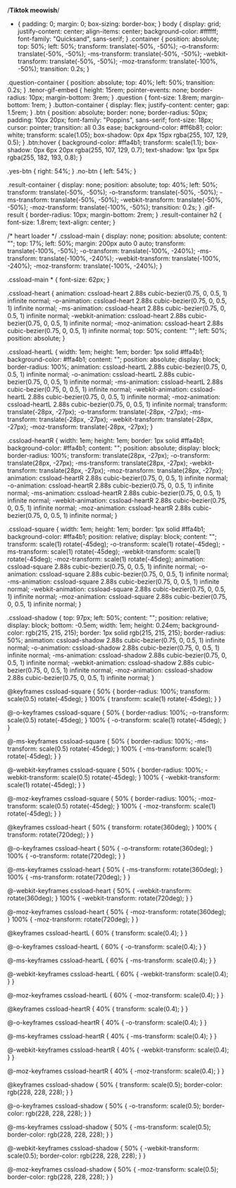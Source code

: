 /**Tiktok meowish**/

* {
  padding: 0;
  margin: 0;
  box-sizing: border-box;
}
body {
  display: grid;
  justify-content: center;
  align-items: center;
  background-color: #ffffff;
  font-family: "Quicksand", sans-serif;
}
.container {
  position: absolute;
  top: 50%;
  left: 50%;
  transform: translate(-50%, -50%);
  -o-transform: translate(-50%, -50%);
  -ms-transform: translate(-50%, -50%);
  -webkit-transform: translate(-50%, -50%);
  -moz-transform: translate(-100%, -50%);
  transition: 0.2s;
}

.question-container {
  position: absolute;
  top: 40%;
  left: 50%;
  transition: 0.2s;
}
.tenor-gif-embed {
  height: 15rem;
  pointer-events: none;
  border-radius: 10px;
  margin-bottom: 3rem;
}
.question {
  font-size: 1.8rem;
  margin-bottom: 1rem;
}
.button-container {
  display: flex;
  justify-content: center;
  gap: 1.5rem;
}
.btn {
  position: absolute;
  border: none;
  border-radius: 50px;
  padding: 10px 20px;
  font-family: "Poppins", sans-serif;
  font-size: 18px;
  cursor: pointer;
  transition: all 0.3s ease;
  background-color: #ff6b81;
  color: white;
  transform: scale(1.05);
  box-shadow: 0px 4px 15px rgba(255, 107, 129, 0.5);
}
.btn:hover {
  background-color: #ffa4b1;
  transform: scale(1.1);
  box-shadow: 0px 6px 20px rgba(255, 107, 129, 0.7);
  text-shadow: 1px 1px 5px rgba(255, 182, 193, 0.8);
}

.yes-btn {
  right: 54%;
}
.no-btn {
  left: 54%;
}

.result-container {
  display: none;
  position: absolute;
  top: 40%;
  left: 50%;
  transform: translate(-50%, -50%);
  -o-transform: translate(-50%, -50%);
  -ms-transform: translate(-50%, -50%);
  -webkit-transform: translate(-50%, -50%);
  -moz-transform: translate(-100%, -50%);
  transition: 0.2s;
}
.gif-result {
  border-radius: 10px;
  margin-bottom: 2rem;
}
.result-container h2 {
  font-size: 1.8rem;
  text-align: center;
}

/* heart loader */
.cssload-main {
  display: none;
  position: absolute;
  content: "";
  top: 17%;
  left: 50%;
  margin: 200px auto 0 auto;
  transform: translate(-100%, -50%);
  -o-transform: translate(-100%, -240%);
  -ms-transform: translate(-100%, -240%);
  -webkit-transform: translate(-100%, -240%);
  -moz-transform: translate(-100%, -240%);
}

.cssload-main * {
  font-size: 62px;
}

.cssload-heart {
  animation: cssload-heart 2.88s cubic-bezier(0.75, 0, 0.5, 1) infinite normal;
  -o-animation: cssload-heart 2.88s cubic-bezier(0.75, 0, 0.5, 1) infinite
    normal;
  -ms-animation: cssload-heart 2.88s cubic-bezier(0.75, 0, 0.5, 1) infinite
    normal;
  -webkit-animation: cssload-heart 2.88s cubic-bezier(0.75, 0, 0.5, 1) infinite
    normal;
  -moz-animation: cssload-heart 2.88s cubic-bezier(0.75, 0, 0.5, 1) infinite
    normal;
  top: 50%;
  content: "";
  left: 50%;
  position: absolute;
}

.cssload-heartL {
  width: 1em;
  height: 1em;
  border: 1px solid #ffa4b1;
  background-color: #ffa4b1;
  content: "";
  position: absolute;
  display: block;
  border-radius: 100%;
  animation: cssload-heartL 2.88s cubic-bezier(0.75, 0, 0.5, 1) infinite normal;
  -o-animation: cssload-heartL 2.88s cubic-bezier(0.75, 0, 0.5, 1) infinite
    normal;
  -ms-animation: cssload-heartL 2.88s cubic-bezier(0.75, 0, 0.5, 1) infinite
    normal;
  -webkit-animation: cssload-heartL 2.88s cubic-bezier(0.75, 0, 0.5, 1) infinite
    normal;
  -moz-animation: cssload-heartL 2.88s cubic-bezier(0.75, 0, 0.5, 1) infinite
    normal;
  transform: translate(-28px, -27px);
  -o-transform: translate(-28px, -27px);
  -ms-transform: translate(-28px, -27px);
  -webkit-transform: translate(-28px, -27px);
  -moz-transform: translate(-28px, -27px);
}

.cssload-heartR {
  width: 1em;
  height: 1em;
  border: 1px solid #ffa4b1;
  background-color: #ffa4b1;
  content: "";
  position: absolute;
  display: block;
  border-radius: 100%;
  transform: translate(28px, -27px);
  -o-transform: translate(28px, -27px);
  -ms-transform: translate(28px, -27px);
  -webkit-transform: translate(28px, -27px);
  -moz-transform: translate(28px, -27px);
  animation: cssload-heartR 2.88s cubic-bezier(0.75, 0, 0.5, 1) infinite normal;
  -o-animation: cssload-heartR 2.88s cubic-bezier(0.75, 0, 0.5, 1) infinite
    normal;
  -ms-animation: cssload-heartR 2.88s cubic-bezier(0.75, 0, 0.5, 1) infinite
    normal;
  -webkit-animation: cssload-heartR 2.88s cubic-bezier(0.75, 0, 0.5, 1) infinite
    normal;
  -moz-animation: cssload-heartR 2.88s cubic-bezier(0.75, 0, 0.5, 1) infinite
    normal;
}

.cssload-square {
  width: 1em;
  height: 1em;
  border: 1px solid #ffa4b1;
  background-color: #ffa4b1;
  position: relative;
  display: block;
  content: "";
  transform: scale(1) rotate(-45deg);
  -o-transform: scale(1) rotate(-45deg);
  -ms-transform: scale(1) rotate(-45deg);
  -webkit-transform: scale(1) rotate(-45deg);
  -moz-transform: scale(1) rotate(-45deg);
  animation: cssload-square 2.88s cubic-bezier(0.75, 0, 0.5, 1) infinite normal;
  -o-animation: cssload-square 2.88s cubic-bezier(0.75, 0, 0.5, 1) infinite
    normal;
  -ms-animation: cssload-square 2.88s cubic-bezier(0.75, 0, 0.5, 1) infinite
    normal;
  -webkit-animation: cssload-square 2.88s cubic-bezier(0.75, 0, 0.5, 1) infinite
    normal;
  -moz-animation: cssload-square 2.88s cubic-bezier(0.75, 0, 0.5, 1) infinite
    normal;
}

.cssload-shadow {
  top: 97px;
  left: 50%;
  content: "";
  position: relative;
  display: block;
  bottom: -0.5em;
  width: 1em;
  height: 0.24em;
  background-color: rgb(215, 215, 215);
  border: 1px solid rgb(215, 215, 215);
  border-radius: 50%;
  animation: cssload-shadow 2.88s cubic-bezier(0.75, 0, 0.5, 1) infinite normal;
  -o-animation: cssload-shadow 2.88s cubic-bezier(0.75, 0, 0.5, 1) infinite
    normal;
  -ms-animation: cssload-shadow 2.88s cubic-bezier(0.75, 0, 0.5, 1) infinite
    normal;
  -webkit-animation: cssload-shadow 2.88s cubic-bezier(0.75, 0, 0.5, 1) infinite
    normal;
  -moz-animation: cssload-shadow 2.88s cubic-bezier(0.75, 0, 0.5, 1) infinite
    normal;
}

@keyframes cssload-square {
  50% {
    border-radius: 100%;
    transform: scale(0.5) rotate(-45deg);
  }
  100% {
    transform: scale(1) rotate(-45deg);
  }
}

@-o-keyframes cssload-square {
  50% {
    border-radius: 100%;
    -o-transform: scale(0.5) rotate(-45deg);
  }
  100% {
    -o-transform: scale(1) rotate(-45deg);
  }
}

@-ms-keyframes cssload-square {
  50% {
    border-radius: 100%;
    -ms-transform: scale(0.5) rotate(-45deg);
  }
  100% {
    -ms-transform: scale(1) rotate(-45deg);
  }
}

@-webkit-keyframes cssload-square {
  50% {
    border-radius: 100%;
    -webkit-transform: scale(0.5) rotate(-45deg);
  }
  100% {
    -webkit-transform: scale(1) rotate(-45deg);
  }
}

@-moz-keyframes cssload-square {
  50% {
    border-radius: 100%;
    -moz-transform: scale(0.5) rotate(-45deg);
  }
  100% {
    -moz-transform: scale(1) rotate(-45deg);
  }
}

@keyframes cssload-heart {
  50% {
    transform: rotate(360deg);
  }
  100% {
    transform: rotate(720deg);
  }
}

@-o-keyframes cssload-heart {
  50% {
    -o-transform: rotate(360deg);
  }
  100% {
    -o-transform: rotate(720deg);
  }
}

@-ms-keyframes cssload-heart {
  50% {
    -ms-transform: rotate(360deg);
  }
  100% {
    -ms-transform: rotate(720deg);
  }
}

@-webkit-keyframes cssload-heart {
  50% {
    -webkit-transform: rotate(360deg);
  }
  100% {
    -webkit-transform: rotate(720deg);
  }
}

@-moz-keyframes cssload-heart {
  50% {
    -moz-transform: rotate(360deg);
  }
  100% {
    -moz-transform: rotate(720deg);
  }
}

@keyframes cssload-heartL {
  60% {
    transform: scale(0.4);
  }
}

@-o-keyframes cssload-heartL {
  60% {
    -o-transform: scale(0.4);
  }
}

@-ms-keyframes cssload-heartL {
  60% {
    -ms-transform: scale(0.4);
  }
}

@-webkit-keyframes cssload-heartL {
  60% {
    -webkit-transform: scale(0.4);
  }
}

@-moz-keyframes cssload-heartL {
  60% {
    -moz-transform: scale(0.4);
  }
}

@keyframes cssload-heartR {
  40% {
    transform: scale(0.4);
  }
}

@-o-keyframes cssload-heartR {
  40% {
    -o-transform: scale(0.4);
  }
}

@-ms-keyframes cssload-heartR {
  40% {
    -ms-transform: scale(0.4);
  }
}

@-webkit-keyframes cssload-heartR {
  40% {
    -webkit-transform: scale(0.4);
  }
}

@-moz-keyframes cssload-heartR {
  40% {
    -moz-transform: scale(0.4);
  }
}

@keyframes cssload-shadow {
  50% {
    transform: scale(0.5);
    border-color: rgb(228, 228, 228);
  }
}

@-o-keyframes cssload-shadow {
  50% {
    -o-transform: scale(0.5);
    border-color: rgb(228, 228, 228);
  }
}

@-ms-keyframes cssload-shadow {
  50% {
    -ms-transform: scale(0.5);
    border-color: rgb(228, 228, 228);
  }
}

@-webkit-keyframes cssload-shadow {
  50% {
    -webkit-transform: scale(0.5);
    border-color: rgb(228, 228, 228);
  }
}

@-moz-keyframes cssload-shadow {
  50% {
    -moz-transform: scale(0.5);
    border-color: rgb(228, 228, 228);
  }
}
